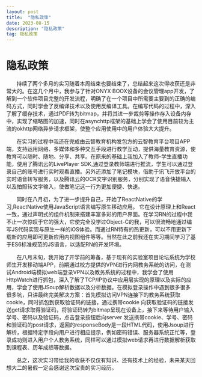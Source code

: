 ```yaml
---
layout: post  
title:  "隐私政策"  
date: 2023-08-15  
description: "隐私政策"
tag: 隐私政策
---
```


# 隐私政策
&#160; &#160; &#160; &#160;持续了两个多月的实习随着本周结束也要结束了，总结起来这次得收获还是非常大的。在这几个月中，我参与了针对ONYX BOOX设备的会议管理app开发，了解到一个软件项目完整的开发流程，明确了在一个项目中所需要主要到的正确的编码方式，同时学会了反编译技术以及使用反编译工具。在编写代码的过程中，深入了解了缓存技术，通过PDF转为bitmap，并将其进一步裁剪等操作存入设备内存中，实现了缩略图的加速，同时在asynchttp框架的基础上学会了使用目前较为主流的okhttp网络异步请求框架，使整个应用使用中的用户体验大大提升。

&#160; &#160; &#160; &#160;在实习的过程中我还在完成由云智教育机构发包方的云智教育平台项目APP端，支持运用网络、多媒体和多种交互手段进行教学互动，提供海量教育资源，使教育可以随时、随地、分享、共享。在原来的基础上我加入了教师-学生直播功能，使用了腾讯云的LivePlayer SDK,通过登录教师端进行推流，学生可以通过登录自己的账号进行实时观看直播。另外还添加了笔记模块，借助于讯飞开放平台的实时语音转写服务，以及腾讯云的OCR文字识别服务，分别实现了语音快捷输入以及拍照转文字输入，使做笔记这一行为更加便捷、快速。

&#160; &#160; &#160; &#160;同时在八月初，为了进一步提升自己，开始了ReactNative的学习,ReactNative使用JavaScript语言编写原生移动应用。 它在设计原理上和React一致，通过声明式的组件机制来搭建丰富多彩的用户界面。在学习RN的过程中我不止一次惊叹于它的强大，它使完全没学过Object-C的我，可以很流畅地通过编写JS代码实现与原生一样的iOS体验。而通过RN特有的热更新，可以不用更新下载新的应用即可更新应用内视图组件等等。当然在此之前我还在实习期间学习了基于ES6标准规范的JS语言，以适配RN的开发环境。

&#160; &#160; &#160; &#160;在八月末旬，我开始了开学前的筹备，基于现有的实验室项目论坛系统为学校师生开发移动端APP，前期通过校方提供的VPN进行内网教务系统的访问，在测试Android端模拟web端登录VPN以及教务系统的过程中，我学会了使用HttpWatch进行抓包，深入了解了TCP/IP协议中应用层实现的原理以及实际的应用，学会了使用JSoup解析数据以及分析数据。在模拟登录操作中遇到很多很多很多坑，只讲最终完美解决方案：首先模拟访问VPN连接下的教务系统获取cookie，同时抓包到获取验证码的链接，通过携带cookie 向获取验证码的链接发送get请求取得验证码，将验证码转为bitmap呈现在设备上，接下来等待用户输入学号、密码以及验证码，点击登录按钮后向server 发送携带cookie、学号、密码和验证码的post请求，返回的responseBody是一段HTML代码，使用Jsoup进行解析，根据特定字段向用户进行相应提示，例如密码错误、服务器系统正忙等，登录成功则进入用户个人教务系统，同样可以通过模拟web请求再进行数据解析获取到课程表、历年成绩等数据。

&#160; &#160; &#160; &#160;总之，这次实习带给我的收获不仅仅有知识、还有技术上的经验，未来某天回想大二的暑假一定会感谢这次宝贵的实习经历。